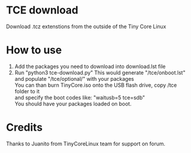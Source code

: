 # TCE download
Download .tcz extenstions from the outside of the Tiny Core Linux

# How to use
1. Add the packages you need to download into download.lst file
2. Run "python3 tce-download.py"
This would generate "/tce/onboot.lst" and populate "/tce/optional/" with your packages<br>
You can than burn TinyCore.iso onto the USB flash drive, copy /tce folder to it<br>
and specify the boot codes like: "waitusb=5 tce=sdb"<br>
You should have your packages loaded on boot.

# Credits
Thanks to Juanito from TinyCoreLinux team for support on forum.
